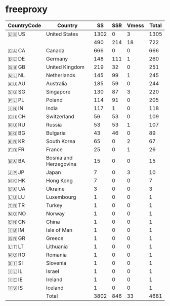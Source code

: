 # freeproxy

|CountryCode|Country|SS|SSR|Vmess|Total|
|  ----  | ----  |  ----  | ----  |  ----  | ----  |
|🇺🇸 US|United States|1302|0|3|1305|
| ||490|214|18|722|
|🇨🇦 CA|Canada|666|0|0|666|
|🇩🇪 DE|Germany|148|111|1|260|
|🇬🇧 GB|United Kingdom|219|32|0|251|
|🇳🇱 NL|Netherlands|145|99|1|245|
|🇦🇺 AU|Australia|185|59|0|244|
|🇸🇬 SG|Singapore|130|87|3|220|
|🇵🇱 PL|Poland|114|91|0|205|
|🇮🇳 IN|India|117|1|0|118|
|🇨🇭 CH|Switzerland|56|53|0|109|
|🇷🇺 RU|Russia|53|53|1|107|
|🇧🇬 BG|Bulgaria|43|46|0|89|
|🇰🇷 KR|South Korea|65|0|2|67|
|🇫🇷 FR|France|25|0|1|26|
|🇧🇦 BA|Bosnia and Herzegovina|15|0|0|15|
|🇯🇵 JP|Japan|7|0|3|10|
|🇭🇰 HK|Hong Kong|7|0|0|7|
|🇺🇦 UA|Ukraine|3|0|0|3|
|🇱🇺 LU|Luxembourg|1|0|0|1|
|🇹🇷 TR|Turkey|1|0|0|1|
|🇳🇴 NO|Norway|1|0|0|1|
|🇨🇳 CN|China|1|0|0|1|
|🇮🇲 IM|Isle of Man|1|0|0|1|
|🇬🇷 GR|Greece|1|0|0|1|
|🇱🇹 LT|Lithuania|1|0|0|1|
|🇷🇴 RO|Romania|1|0|0|1|
|🇸🇮 SI|Slovenia|1|0|0|1|
|🇮🇱 IL|Israel|1|0|0|1|
|🇮🇪 IE|Ireland|1|0|0|1|
|🇮🇸 IS|Iceland|1|0|0|1|
||Total|3802|846|33|4681|
